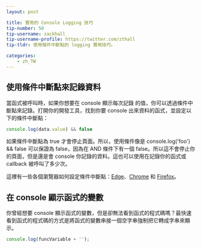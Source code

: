 ```yaml
---
layout: post

title: 實用的 Console Logging 技巧
tip-number: 50
tip-username: zackhall
tip-username-profile: https://twitter.com/zthall
tip-tldr: 使用條件中斷點的 logging 實用技巧。

categories:
    - zh_TW
---
```


## 使用條件中斷點來記錄資料

當函式被呼叫時，如果你想要在 console 顯示每次記錄  的值，你可以透過條件中斷點來記錄。打開你的開發工具，找到你要 console 出來資料的函式，並設定以下的條件中斷點：

```js
console.log(data.value) && false
```

如果條件中斷點為 true 才會停止頁面。所以，使用條件像是 console.log('foo') && false 可以保證為 false，因為在 AND 條件下有一個 false。所以這不會停止你的頁面，但是還是會 console 你記錄的資料。這也可以使用在記錄你的函式或 callback 被呼叫了多少次。

這裡有一些各個瀏覽器如何設定條件中斷點：[Edge](https://dev.windows.com/en-us/microsoft-edge/platform/documentation/f12-devtools-guide/debugger/#setting-and-managing-breakpoints "Managing Breakpoints in Edge")、[Chrome](https://developer.chrome.com/devtools/docs/javascript-debugging#breakpoints "Managing Breakpoints in Chrome") 和 [Firefox](https://developer.mozilla.org/en-US/docs/Tools/Debugger/How_to/Set_a_conditional_breakpoint "Managing Breakpoints in Firefox")。

## 在 console 顯示函式的變數

你曾經想要 console 顯示函式的變數，但是卻無法看到函式的程式碼嗎？最快速看到函式的程式碼的方式是將函式的變數串接一個空字串強制把它轉成字串來顯示。

```js
console.log(funcVariable + '');
```
